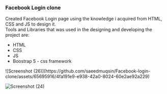 
<h3> Facebook Login clone </h3>
Created Facebook Login page using the knowledge i acquired from HTML, CSS and JS to design it. <br>
Tools and Libraries that was used in the designing and developing the project are: 
<br>
<ul>
  <li>HTML</li>
  <li>CSS</li>
  <li>JS</li>
  <li>Boostrap 5 - css framework</li>
</ul>
![Screenshot (26)](https://github.com/saeedmuqsin/Facebook-login-clone/assets/65695916/4fa191e9-e938-42a0-8024-60e2ae92a229)

![Screenshot (24)](https://github.com/saeedmuqsin/Facebook-login-clone/assets/65695916/e17eace7-c9e3-4094-958b-6d42959bef2f)
